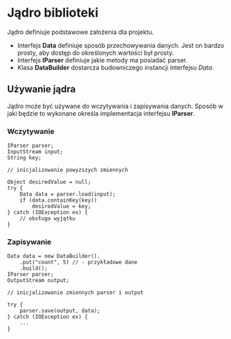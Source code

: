 # Jądro biblioteki
Jądro definiuje podstawowe założenia dla projektu.
*	Interfejs **Data** definiuje sposób przechowywania danych. Jest on bardzo prosty, aby dostęp do określonych wartości był prosty.
*	Interfejs **IParser** definiuje jakie metody ma posiadać parser.
*	Klasa **DataBuilder** dostarcza budowniczego instancji interfejsu *Data*.

## Używanie jądra
Jądro może być używane do wczytywania i zapisywania danych. Sposób w jaki będzie to wykonane określa implementacja interfejsu **IParser**.

### Wczytywanie

	IParser parser;
	InputStream input;
	String key;
	
	// inicjalizowanie powyższych zmiennych
	
	Object desiredValue = null;
	try {
		Data data = parser.load(input);
		if (data.containKey(key))
			desiredValue = key;
	} catch (IOException ex) {
		// obsługa wyjątku
	}
	
### Zapisywanie

	Data data = new DataBuilder().
		.put("count", 5) // - przykładowe dane
		.build();
	IParser parser;
	OutputStream output;
	
	// inicjalizowanie zmiennych parser i output
	
	try {
		parser.save(output, data);
	} catch (IOException ex) {
		...
	}
